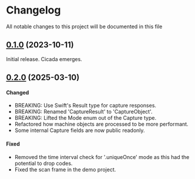 # Changelog

All notable changes to this project will be documented in this file

## [0.1.0](https://github.com/carsonhawley/Cicada/releases/tag/0.1.0) (2023-10-11)

Initial release. Cicada emerges.

## [0.2.0](https://github.com/carsonhawley/Cicada/releases/tag/0.2.0) (2025-03-10)

#### Changed
- BREAKING: Use Swift's Result type for capture responses.
- BREAKING: Renamed 'CaptureResult' to 'CaptureObject'.
- BREAKING: Lifted the Mode enum out of the Capture type.
- Refactored how machine objects are processed to be more performant.
- Some internal Capture fields are now public readonly.

#### Fixed
- Removed the time interval check for '.uniqueOnce' mode as this had the potential to drop codes.
- Fixed the scan frame in the demo project.
